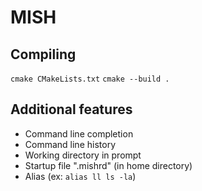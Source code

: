 # MISH

## Compiling 

`cmake CMakeLists.txt`
`cmake --build .`

## Additional features

- Command line completion
- Command line history
- Working directory in prompt
- Startup file ".mishrd" (in home directory)
- Alias (ex: `alias ll ls -la`)
